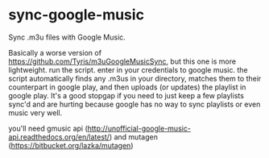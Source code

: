 sync-google-music
=================

Sync .m3u files with Google Music.

Basically a worse version of https://github.com/Tyris/m3uGoogleMusicSync, but this one is more lightweight. run the script. enter in your credentials to google music. the script automatically finds any .m3us in your directory, matches them to their counterpart in google play, and then uploads (or updates) the playlist in google play. It's a good stopgap if you need to just keep a few playlists sync'd and are hurting because google has no way to sync playlists or even music very well.

you'll need gmusic api (http://unofficial-google-music-api.readthedocs.org/en/latest/) and mutagen (https://bitbucket.org/lazka/mutagen)
